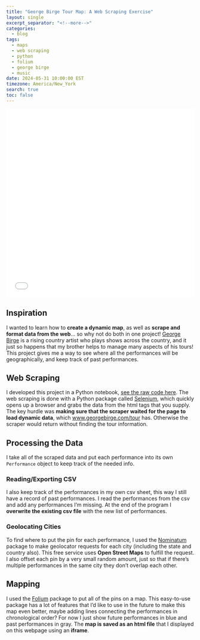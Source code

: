 ```yaml
---
title: "George Birge Tour Map: A Web Scraping Exercise"
layout: single
excerpt_separator: "<!--more-->"
categories:
  - blog
tags:
  - maps
  - web scraping
  - python
  - folium
  - george birge
  - music
date: 2024-05-31 10:00:00 EST
timezone: America/New_York
search: true
toc: false
---
```


<iframe src="/assets/maps/map_GB.html" frameborder="0" allowfullscreen allow="fullscreen" style="width: 100%; aspect-ratio: 1 / 1; border: 0;"></iframe>

## Inspiration
I wanted to learn how to **create a dynamic map**, as well as **scrape and format data from the web**… so why not do both in one project!
[George Birge](https://www.georgebirge.com) is a rising country artist who plays shows across the country, and it just so happens that my brother helps to manage many aspects of his tours! This project gives me a way to see where all the performances will be geographically, and keep track of past performances.

## Web Scraping
I developed this project in a Python notebook, [see the raw code here](/pythonScrapeGeorgeBirge/). The web scraping is done with a Python package called [Selenium](https://pypi.org/project/selenium/), which quickly opens up a browser and grabs the data from the html tags that you supply. The key hurdle was **making sure that the scraper waited for the page to load dynamic data**, which www.georgebirge.com/tour has. Otherwise the scraper would return without finding the tour information.

## Processing the Data
I take all of the scraped data and put each performance into its own `Performance` object to keep track of the needed info.
### Reading/Exporting CSV
I also keep track of the performances in my own csv sheet, this way I still have a record of past performances. I read the performances from the csv and add any performances I’m missing. At the end of the program I **overwrite the existing csv file** with the new list of performances.
### Geolocating Cities
To find where to put the pin for each performance, I used the [Nominatum](https://nominatim.org/release-docs/latest/library/Getting-Started/) package to make geolocator requests for each city (including the state and country also). This free service uses **Open Street Maps** to fulfill the request. I also offset each pin by a very small random amount, just so that if there’s multiple performances in the same city they don’t overlap each other.

## Mapping
I used the [Folium](https://pypi.org/project/folium/) package to put all of the pins on a map. This easy-to-use package has a lot of features that I’d like to use in the future to make this map even better, maybe adding lines connecting the performances in chronological order? For now I just show future performances in blue and past performances in gray. The **map is saved as an html file** that I displayed on this webpage using an **iframe**.
